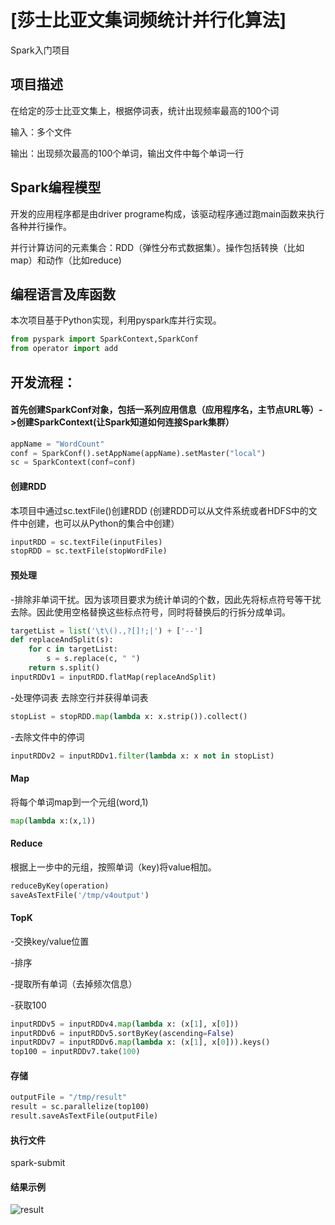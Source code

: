 # [莎士比亚文集词频统计并行化算法]
Spark入门项目

## 项目描述
在给定的莎士比亚文集上，根据停词表，统计出现频率最高的100个词

输入：多个文件

输出：出现频次最高的100个单词，输出文件中每个单词一行


## Spark编程模型
开发的应用程序都是由driver programe构成，该驱动程序通过跑main函数来执行各种并行操作。

并行计算访问的元素集合：RDD（弹性分布式数据集）。操作包括转换（比如map）和动作（比如reduce)

## 编程语言及库函数
本次项目基于Python实现，利用pyspark库并行实现。
```python
from pyspark import SparkContext,SparkConf
from operator import add
```

## 开发流程：
#### 首先创建SparkConf对象，包括一系列应用信息（应用程序名，主节点URL等）->创建SparkContext(让Spark知道如何连接Spark集群）
```python
appName = "WordCount"
conf = SparkConf().setAppName(appName).setMaster("local")
sc = SparkContext(conf=conf)
```
#### 创建RDD
本项目中通过sc.textFile()创建RDD
(创建RDD可以从文件系统或者HDFS中的文件中创建，也可以从Python的集合中创建）
```python
inputRDD = sc.textFile(inputFiles)
stopRDD = sc.textFile(stopWordFile)
```
#### 预处理
-排除非单词干扰。因为该项目要求为统计单词的个数，因此先将标点符号等干扰去除。因此使用空格替换这些标点符号，同时将替换后的行拆分成单词。
```python
targetList = list('\t\().,?[]!;|') + ['--']
def replaceAndSplit(s):
    for c in targetList:
        s = s.replace(c, " ")
    return s.split()
inputRDDv1 = inputRDD.flatMap(replaceAndSplit)
```
-处理停词表
去除空行并获得单词表
```python
stopList = stopRDD.map(lambda x: x.strip()).collect()
```
-去除文件中的停词
```python
inputRDDv2 = inputRDDv1.filter(lambda x: x not in stopList)
```
#### Map
将每个单词map到一个元组(word,1)
```python
map(lambda x:(x,1))
```
#### Reduce
根据上一步中的元组，按照单词（key)将value相加。
```python
reduceByKey(operation)
saveAsTextFile('/tmp/v4output')
```
#### TopK
-交换key/value位置

-排序

-提取所有单词（去掉频次信息）

-获取100

```python
inputRDDv5 = inputRDDv4.map(lambda x: (x[1], x[0]))
inputRDDv6 = inputRDDv5.sortByKey(ascending=False)
inputRDDv7 = inputRDDv6.map(lambda x: (x[1], x[0])).keys()
top100 = inputRDDv7.take(100)
```
#### 存储
```python
outputFile = "/tmp/result"
result = sc.parallelize(top100)
result.saveAsTextFile(outputFile)
```
#### 执行文件
spark-submit

#### 结果示例
![result](https://github.com/SeanCsc/spark-word-frequency-/blob/master/other/out.jpg)





